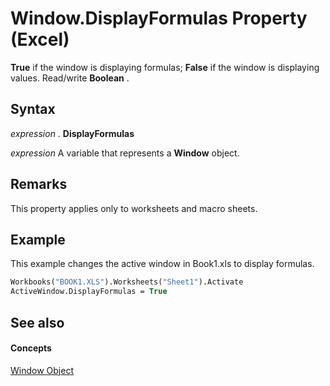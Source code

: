 
# Window.DisplayFormulas Property (Excel)

 **True** if the window is displaying formulas; **False** if the window is displaying values. Read/write **Boolean** .


## Syntax

 _expression_ . **DisplayFormulas**

 _expression_ A variable that represents a **Window** object.


## Remarks

This property applies only to worksheets and macro sheets.


## Example

This example changes the active window in Book1.xls to display formulas.


```vb
Workbooks("BOOK1.XLS").Worksheets("Sheet1").Activate 
ActiveWindow.DisplayFormulas = True 

```


## See also


#### Concepts


[Window Object](8591b1ad-76f8-14e2-9120-406b65093f5a.md)

